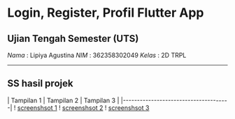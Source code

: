 # Login, Register, Profil Flutter App

## Ujian Tengah Semester (UTS)

*Nama*  : Lipiya Agustina
*NIM*   : 362358302049
*Kelas* : 2D TRPL

----

## SS hasil projek
| Tampilan 1 | Tampilan 2 | Tampilan 3 |
|--------------------------------------|
! [screenshsot 1](assets/gambar1.png) 
! [screenshsot 2](assets/gambar2.png) 
! [screenshsot 3](assets/gambar3.png) 

